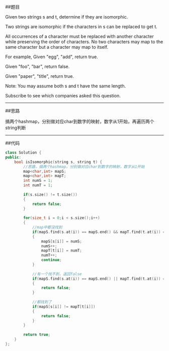 ##题目

Given two strings s and t, determine if they are isomorphic.

Two strings are isomorphic if the characters in s can be replaced to get t.

All occurrences of a character must be replaced with another character while preserving the order of characters. No two characters may map to the same character but a character may map to itself.

For example,
Given "egg", "add", return true.

Given "foo", "bar", return false.

Given "paper", "title", return true.

Note:
You may assume both s and t have the same length.

Subscribe to see which companies asked this question.

------

##思路

搞两个hashmap，分别做对应char到数字的映射，数字从1开始，再遍历两个string判断

------

##代码

```cpp
class Solution {
public:
    bool isIsomorphic(string s, string t) {
        //思路，搞两个hashmap，分别做对应char到数字的映射，数字从1开始
        map<char,int> mapS;
        map<char,int> mapT;
        int numS = 1;
        int numT = 1;
        
        if(s.size() != t.size())
        {
            return false;
        }
        
        for(size_t i = 0;i < s.size();i++)
        {
            //map中都没找到
            if(mapS.find(s.at(i)) == mapS.end() && mapT.find(t.at(i)) == mapT.end())
            {
                mapS[s[i]] = numS;
                numS++;
                mapT[t[i]] = numT;
                numT++;
                continue;
            }
            
            //有一个找不到，返回false
            if(mapS.find(s.at(i)) == mapS.end() || mapT.find(t.at(i)) == mapT.end())
            {
                return false;
            }
            
            //都找到了
            if(mapS[s[i]] != mapT[t[i]])
            {
                return false;
            }
        }
        
        return true;
    }
};
```